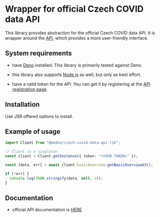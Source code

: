 # Wrapper for official Czech COVID data API

This library provides abstraction for the official Czech COVID data API. It is
wrapper around the [API](https://onemocneni-aktualne.mzcr.cz/api/v3/docs), which
provides a more user-friendly interface.

## System requirements

- have [Deno](https://docs.deno.com/) installed. This library is primarily
  tested against Deno.

- this library also supports [Node.js](https://nodejs.org/) as well, but only as
  best effort.

- have a valid token for the API. You can get it by registering at the
  [API registration page](https://onemocneni-aktualne.mzcr.cz/vytvorit-ucet).

## Installation

Use JSR offered options to install.

## Example of usage

```ts
import Client from "@bedna/czech-covid-data-api-lib";

// Client is a singleton
const client = Client.getInstance({ token: "<YOUR TOKEN>" });

const [data, err] = await client.basicOverview.getBasicOverviewV3();

if (!err) {
  console.log(JSON.stringify(data, null, 2));
}
```

## Documentation

- official API documentation is
  [HERE](https://onemocneni-aktualne.mzcr.cz/api/v3/docs)
